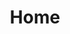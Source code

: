 ---
layout: default
title: Home
nav_order: 1
description: "A Quick Started Handbook for all purpose"
permalink: /
---